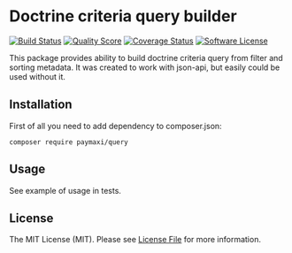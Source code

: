 Doctrine criteria query builder
=============================
[![Build Status][ico-travis]][link-travis]
[![Quality Score][ico-code-quality]][link-code-quality]
[![Coverage Status][ico-scrutinizer]][link-scrutinizer]
[![Software License][ico-license]](LICENSE.md)

This package provides ability to build doctrine criteria query from filter and sorting metadata. It was 
 created to work with json-api, but easily could be used without it. 

## Installation

First of all you need to add dependency to composer.json:

```
composer require paymaxi/query
```

## Usage

See example of usage in tests.

## License

The MIT License (MIT). Please see [License File](LICENSE.md) for more information.

[ico-version]: https://img.shields.io/packagist/v/paymaxi/query.svg?style=flat-square
[ico-license]: https://img.shields.io/badge/license-MIT-brightgreen.svg?style=flat-square
[ico-travis]: https://img.shields.io/travis/paycoreio/criteria-query-builder/dev.svg?style=flat-square
[ico-scrutinizer]: https://img.shields.io/scrutinizer/coverage/g/paycoreio/criteria-query-builder.svg?style=flat-square
[ico-code-quality]: https://img.shields.io/scrutinizer/g/paycoreio/criteria-query-builder.svg?style=flat-square

[link-travis]: https://travis-ci.org/paycoreio/criteria-query-builder
[link-scrutinizer]: https://scrutinizer-ci.com/g/paycoreio/criteria-query-builder/code-structure
[link-code-quality]: https://scrutinizer-ci.com/g/paycoreio/criteria-query-builder
[link-author]: https://github.com/dzubchik
[link-contributors]: ../../contributors